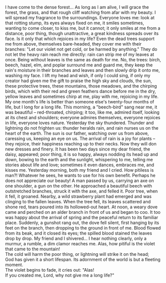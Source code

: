 I have come to the dense forest... 
As long as I am alive, I will grace the forest, the grass, and that rough cliff watching from afar with my beauty. I will spread my fragrance to the surroundings. 
Everyone loves me: look at that rotting stump, its eyes always fixed on me, it smiles sometimes, wanting to come closer, to kiss me, but it cannot; it only smiles at me from a distance, poor thing, though unattractive, a great kindness spreads over its face.
Is it only that which rejoices in my life? 
Even the dead trees support me from above, themselves bare-headed, they cover me with their branches: "Let our violet not get cold, or be harmed by anything." 
They do not let the heavy rain reach me directly: rain can strip me of my leaves at once. 
Being without leaves is the same as death for me. 
No, the trees: birch, beech, hazel, elm, and poplar surround me and guard me, they keep the rain's moisture in their branches and leaves and then slowly drip it onto me, washing my face. 
I lift my head and wish, if only I could sing, if only my creator had given me the gift to praise the high sky and clouds, the sun, these protective trees, these mountains, those meadows, and the chirping birds, which with their red and green feathers dance before me in the dry, yellow leaves and sometimes chirp at me, play with me, rejoicing in my life. 
My one month's life is better than someone else's twenty-four months of life, but I long for a long life. 
This morning, a "beech-bird" sang near me, it was beautiful – red-throated, chirping; it too, like me, admired itself, looking at its chest and shoulders; everyone admires themselves, everyone rejoices in life, everyone loves nature.
Yesterday the sky thundered. 
Thunder and lightning do not frighten us: thunder heralds rain, and rain nurses us on the heart of the earth. 
The sun is our father, watching over us from above, caressing us, keeping an eye on us. 
The arrival of rain is a joy for plants – they rejoice, their happiness reaching up to their necks. Now they will don new dresses and finery. 
It has been two days since my dear friend, the daisy, appeared; poor thing, it is so happy, always nodding its head up and down, bowing to the earth and the sunlight, whispering to me, telling me stories about life and love; sometimes it even dances, embraces me, and kisses me. 
Yesterday morning, both my friend and I cried.
How pitiless is man?! 
Whatever he sees, he wants to use for his own benefit. 
Perhaps he does not appreciate our beauty! 
A man passed by us, carrying an axe on one shoulder, a gun on the other. 
He approached a beautiful beech with outstretched branches, struck it with the axe, and felled it. 
Poor tree, when it fell, it groaned. 
Nearby, a wild strawberry plant had emerged and was clinging to the fallen leaves. 
When the tree fell, its leaves scattered and shone red, tears poured into its hollowed-out heart.
At noon, a weary dove came and perched on an alder branch in front of us and began to coo. 
It too was happy about the arrival of spring and the peaceful return to its familiar place. 
Suddenly, a gunshot rang out, the dove fell silent, first hanging by its feet on the branch, then dropping to the ground in front of me. 
Blood flowed from its beak, and it closed its eyes; the spilled blood stained the leaves drop by drop. 
My friend and I shivered... 
I hear nothing clearly, only a murmur, a rumble, a dim clamor reaches me. 
Alas, how pitiful is the violet that came to the mountain!  
The cold will harm the poor thing, or lightning will strike it on the head;  
God has given it a short lifespan.
Its adornment of the world is but a fleeting moment.  
The violet begins to fade, it cries out: "Alas!  
If you created me, Lord, why not give me a long life?"